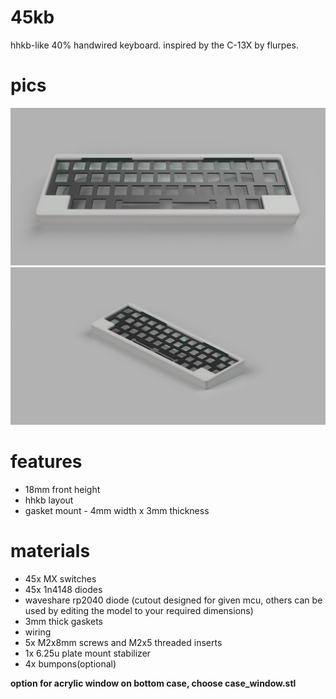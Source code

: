 # 45kb
hhkb-like 40% handwired keyboard. inspired by the C-13X by flurpes.

# pics
![front](https://github.com/Arko9699/45kb/blob/main/pics/Front%20View.png?raw=true)
![side](https://github.com/Arko9699/45kb/blob/main/pics/Ortho%20View.PNG?raw=true)

# features
* 18mm front height
* hhkb layout
* gasket mount - 4mm width x 3mm thickness

# materials
* 45x MX switches
* 45x 1n4148 diodes
* waveshare rp2040 diode (cutout designed for given mcu, others can be used by editing the model to your required dimensions)
* 3mm thick gaskets
* wiring
* 5x M2x8mm screws and M2x5 threaded inserts
* 1x 6.25u plate mount stabilizer
* 4x bumpons(optional)

**option for acrylic window on bottom case, choose case_window.stl**
